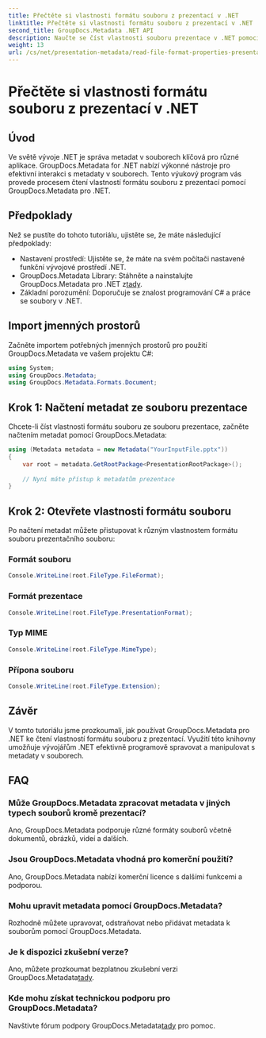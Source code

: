 ```yaml
---
title: Přečtěte si vlastnosti formátu souboru z prezentací v .NET
linktitle: Přečtěte si vlastnosti formátu souboru z prezentací v .NET
second_title: GroupDocs.Metadata .NET API
description: Naučte se číst vlastnosti souboru prezentace v .NET pomocí GroupDocs.Metadata. Získejte přístup k podrobnostem o formátu souboru programově.
weight: 13
url: /cs/net/presentation-metadata/read-file-format-properties-presentations/
---
```


# Přečtěte si vlastnosti formátu souboru z prezentací v .NET

## Úvod
Ve světě vývoje .NET je správa metadat v souborech klíčová pro různé aplikace. GroupDocs.Metadata for .NET nabízí výkonné nástroje pro efektivní interakci s metadaty v souborech. Tento výukový program vás provede procesem čtení vlastností formátu souboru z prezentací pomocí GroupDocs.Metadata pro .NET.
## Předpoklady
Než se pustíte do tohoto tutoriálu, ujistěte se, že máte následující předpoklady:
- Nastavení prostředí: Ujistěte se, že máte na svém počítači nastavené funkční vývojové prostředí .NET.
-  GroupDocs.Metadata Library: Stáhněte a nainstalujte GroupDocs.Metadata pro .NET z[tady](https://releases.groupdocs.com/metadata/net/).
- Základní porozumění: Doporučuje se znalost programování C# a práce se soubory v .NET.

## Import jmenných prostorů
Začněte importem potřebných jmenných prostorů pro použití GroupDocs.Metadata ve vašem projektu C#:
```csharp
using System;
using GroupDocs.Metadata;
using GroupDocs.Metadata.Formats.Document;
```
## Krok 1: Načtení metadat ze souboru prezentace
Chcete-li číst vlastnosti formátu souboru ze souboru prezentace, začněte načtením metadat pomocí GroupDocs.Metadata:
```csharp
using (Metadata metadata = new Metadata("YourInputFile.pptx"))
{
    var root = metadata.GetRootPackage<PresentationRootPackage>();
    
    // Nyní máte přístup k metadatům prezentace
}
```
## Krok 2: Otevřete vlastnosti formátu souboru
Po načtení metadat můžete přistupovat k různým vlastnostem formátu souboru prezentačního souboru:
### Formát souboru
```csharp
Console.WriteLine(root.FileType.FileFormat);
```
### Formát prezentace
```csharp
Console.WriteLine(root.FileType.PresentationFormat);
```
### Typ MIME
```csharp
Console.WriteLine(root.FileType.MimeType);
```
### Přípona souboru
```csharp
Console.WriteLine(root.FileType.Extension);
```

## Závěr
V tomto tutoriálu jsme prozkoumali, jak používat GroupDocs.Metadata pro .NET ke čtení vlastností formátu souboru z prezentací. Využití této knihovny umožňuje vývojářům .NET efektivně programově spravovat a manipulovat s metadaty v souborech.

## FAQ
### Může GroupDocs.Metadata zpracovat metadata v jiných typech souborů kromě prezentací?
Ano, GroupDocs.Metadata podporuje různé formáty souborů včetně dokumentů, obrázků, videí a dalších.
### Jsou GroupDocs.Metadata vhodná pro komerční použití?
Ano, GroupDocs.Metadata nabízí komerční licence s dalšími funkcemi a podporou.
### Mohu upravit metadata pomocí GroupDocs.Metadata?
Rozhodně můžete upravovat, odstraňovat nebo přidávat metadata k souborům pomocí GroupDocs.Metadata.
### Je k dispozici zkušební verze?
 Ano, můžete prozkoumat bezplatnou zkušební verzi GroupDocs.Metadata[tady](https://releases.groupdocs.com/).
### Kde mohu získat technickou podporu pro GroupDocs.Metadata?
 Navštivte fórum podpory GroupDocs.Metadata[tady](https://forum.groupdocs.com/c/metadata/14) pro pomoc.